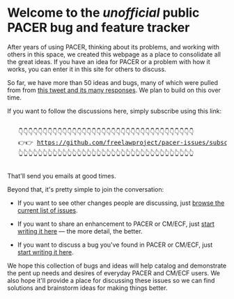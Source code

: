 # Welcome to the *unofficial* public PACER bug and feature tracker

After years of using PACER, thinking about its problems, and working with others in this space, we created this webpage as a place to consolidate all the great ideas. If you have an idea for PACER or a problem with how it works, you can enter it in this site for others to discuss. 

So far, we have more than 50 ideas and bugs, many of which were pulled from from [this tweet and its many responses][tweet]. We plan to build on this over time.

If you want to follow the discussions here, simply subscribe using this link:

<pre>

   👇👇👇👇👇👇👇👇👇👇👇👇👇👇👇👇👇👇👇👇👇👇👇👇👇👇👇👇👇👇👇👇👇👇👇👇
   👉👉 <a href="https://github.com/freelawproject/pacer-issues/subscription">https://github.com/freelawproject/pacer-issues/subscription</a> 👈
   👆👆👆👆👆👆👆👆👆👆👆👆👆👆👆👆👆👆👆👆👆👆👆👆👆👆👆👆👆👆👆👆👆👆👆👆
 </pre>

That'll send you emails at good times.

Beyond that, it's pretty simple to join the conversation:

 - If you want to see other changes people are discussing, just [browse the current list of issues][issues]. 
 
 - If you want to share an enhancement to PACER or CM/ECF, just [start writing it here][enhancement] — the more detail, the better.
 
 - If you want to discuss a bug you've found in PACER or CM/ECF, just [start writing it here][bug].
 
We hope this collection of bugs and ideas will help catalog and demonstrate the pent up needs and desires of everyday PACER and CM/ECF users. We also hope it'll provide a place for discussing these issues so we can find solutions and brainstorm ideas for making things better.

[issues]: https://github.com/freelawproject/pacer-issues/issues
[enhancement]: https://github.com/freelawproject/pacer-issues/issues/new?assignees=&labels=&template=feature_request.md&title=
[bug]: https://github.com/freelawproject/pacer-issues/issues/new?assignees=&labels=&template=bug.md&title=
[tweet]: https://twitter.com/SeamusHughes/status/1232461153957072897👇
